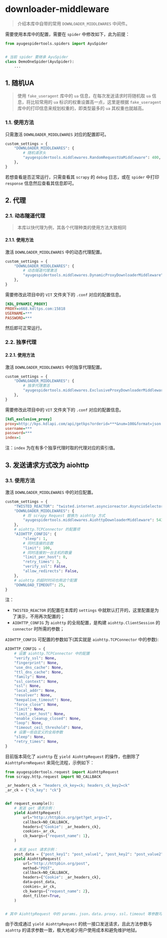# downloader-middleware

> 介绍本库中自带的常用 `DOWNLOADER_MIDDLEWARES` 中间件。

需要使用本库中的配置，需要在 `spider` 中修改如下，此为前提：

```python
from ayugespidertools.spiders import AyuSpider


# 当前 spider 要继承 AyuSpider
class DemoOneSpider(AyuSpider):
    ...
```

## 1. 随机UA

> 使用 `fake_useragent` 库中的 `ua` 信息，在每次发送请求时将随机取 `ua` 信息，将比较常用的 `ua` 标识的权重设置高一点，这里是根据 `fake_useragent` 库中的打印信息来规划权重的，即类型最多的 `ua` 其权重也就越高。

### 1.1. 使用方法

只需激活 `DOWNLOADER_MIDDLEWARES` 对应的配置即可。

```python
custom_settings = {
    "DOWNLOADER_MIDDLEWARES": {
        # 随机请求头
        "ayugespidertools.middlewares.RandomRequestUaMiddleware": 400,
    },
}
```

若想查看是否正常运行，只需查看其 `scrapy` 的 `debug` 日志，或在 `spider` 中打印 `response` 信息然后查看其信息即可。

## 2. 代理

### 2.1. 动态隧道代理

> 本库以快代理为例，其各个代理种类的使用方法大致相同

#### 2.1.1. 使用方法

激活 `DOWNLOADER_MIDDLEWARES` 中的动态代理配置。

```python
custom_settings = {
    "DOWNLOADER_MIDDLEWARES": {
        # 动态隧道代理激活
        "ayugespidertools.middlewares.DynamicProxyDownloaderMiddleware": 125,
    },
}
```

需要修改此项目中的 `VIT` 文件夹下的 `.conf` 对应的配置信息。

```ini
[KDL_DYNAMIC_PROXY]
PROXY=o668.kdltps.com:15818
USERNAME=***
PASSWORD=***
```

然后即可正常运行。

### 2.2. 独享代理

#### 2.2.1. 使用方法

激活 `DOWNLOADER_MIDDLEWARES` 中的独享代理配置。

```python
custom_settings = {
    "DOWNLOADER_MIDDLEWARES": {
        # 独享代理激活
        "ayugespidertools.middlewares.ExclusiveProxyDownloaderMiddleware": 125,
    },
}
```

需要修改此项目中的 `VIT` 文件夹下的 `.conf` 对应的配置信息。

```ini
[kdl_exclusive_proxy]
proxy=http://kps.kdlapi.com/api/getkps?orderid=***&num=100&format=json
username=***
password=***
index=1
```

注：`index` 为在有多个独享代理时取的代理对应的索引值。

## 3. 发送请求方式改为 aiohttp

### 3.1. 使用方法

激活 `DOWNLOADER_MIDDLEWARES` 中的对应配置。

```python
custom_settings = {
    "TWISTED_REACTOR": "twisted.internet.asyncioreactor.AsyncioSelectorReactor",
    "DOWNLOADER_MIDDLEWARES": {
        # 将 scrapy Request 替换为 aiohttp 方式
        "ayugespidertools.middlewares.AiohttpDownloaderMiddleware": 543,
    },
    # aiohttp.TCPConnector 的配置项
    "AIOHTTP_CONFIG": {
        "sleep": 1,
        # 同时连接的总数
        "limit": 100,
        # 同时连接到一台主机的数量
        "limit_per_host": 0,
        "retry_times": 3,
        "verify_ssl": False,
        "allow_redirects": False,
    },
    # aiohttp 的超时时间也用这个配置
    "DOWNLOAD_TIMEOUT": 25,
}
```

注：

- `TWISTED_REACTOR` 的配置在本库的 `settings` 中就默认打开的，这里配置是为了演示，不用再次配置的；
- `AIOHTTP_CONFIG` 为 `aiohttp` 的全局配置，是构建 `aiohttp.ClientSession` 的 `connector` 时所需的参数；

`AIOHTTP_CONFIG` 可配置的参数如下(其实就是 `aiohttp.TCPConnector` 中的参数):

```python
AIOHTTP_CONFIG = {
    # 设置 aiohttp.TCPConnector 中的配置
    "verify_ssl": None,
    "fingerprint": None,
    "use_dns_cache": None,
    "ttl_dns_cache": None,
    "family": None,
    "ssl_context": None,
    "ssl": None,
    "local_addr": None,
    "resolver": None,
    "keepalive_timeout": None,
    "force_close": None,
    "limit": None,
    "limit_per_host": None,
    "enable_cleanup_closed": None,
    "loop": None,
    "timeout_ceil_threshold": None,
    # 设置一些自定义的全局参数
    "sleep": None,
    "retry_times": None,
}
```

目前版本简化了 `aiohttp` 在 `yield AiohttpRequest` 的操作，也删除了 `AiohttpFormRequest` 来简化流程，示例如下：

```python
from ayugespidertools.request import AiohttpRequest
from scrapy.http.request import NO_CALLBACK

_ar_headers_ck = "headers_ck_key=ck; headers_ck_key2=ck"
_ar_ck = {"ck_key": "ck"}


def request_example():
    # 发送 get 请求示例：
    yield AiohttpRequest(
        url="http://httpbin.org/get?get_args=1",
        callback=NO_CALLBACK,
        headers={"Cookie": _ar_headers_ck},
        cookies=_ar_ck,
        cb_kwargs={"request_name": 1},
    )

    # 发送 post 请求示例：
    post_data = {"post_key1": "post_value1", "post_key2": "post_value2"}
    yield AiohttpRequest(
        url="http://httpbin.org/post",
        method="POST",
        callback=NO_CALLBACK,
        headers={"Cookie": _ar_headers_ck},
        data=post_data,
        cookies=_ar_ck,
        cb_kwargs={"request_name": 2},
        dont_filter=True,
    )


# 其中 AiohttpRequest 中的 params，json，data，proxy，ssl，timeout 等参数可按需求自定义设置。
```
由于改成通过 `yield AiohttpRequest` 的统一接口发送请求，且此方法参数与 `aiohttp` 的请求参数一致，极大地减少用户使用成本和避免维护地狱。
